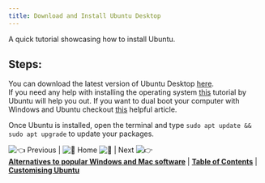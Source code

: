 ```yaml
---
title: Download and Install Ubuntu Desktop
---
```

A quick tutorial showcasing how to install Ubuntu.

## Steps:

You can download the latest version of Ubuntu Desktop <a href='http://www.ubuntu.com/download/desktop' target='_blank' rel='nofollow'>here</a>.  
If you need any help with installing the operating system <a href='http://www.ubuntu.com/download/desktop/install-ubuntu-desktop' target='_blank' rel='nofollow'>this</a> tutorial by Ubuntu will help you out. If you want to dual boot your computer with Windows and Ubuntu checkout <a href='https://help.ubuntu.com/community/WindowsDualBoot' target='_blank' rel='nofollow'>this</a> helpful article.

Once Ubuntu is installed, open the terminal and type `sudo apt update && sudo apt upgrade` to update your packages.

![:point_left:](//forum.freecodecamp.com/images/emoji/emoji_one/point_left.png?v=2 ":point_left:") Previous | ![:book:](//forum.freecodecamp.com/images/emoji/emoji_one/book.png?v=2 ":book:") Home ![:book:](//forum.freecodecamp.com/images/emoji/emoji_one/book.png?v=2 ":book:") | Next ![:point_right:](//forum.freecodecamp.com/images/emoji/emoji_one/point_right.png?v=2 ":point_right:")  
[**Alternatives to popular Windows and Mac software**](//forum.freecodecamp.com/t/alternatives-to-popular-windows-and-mac-software/18387) | [**Table of Contents**](//forum.freecodecamp.com/t/setting-up-ubuntu-for-programming/18388) | [**Customising Ubuntu**](//forum.freecodecamp.com/t/customizing-ubuntu/18382)